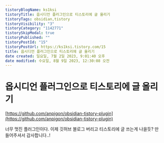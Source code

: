 ```yaml
---
tistoryBlogName: ks1ksi
tistoryTitle: 옵시디언 플러그인으로 티스토리에 글 올리기
tistoryTags: obsidian,tistory
tistoryVisibility: "3"
tistoryCategory: "1142771"
tistorySkipModal: true
tistoryPublished: ""
tistoryPostId: "15"
tistoryPostUrl: https://ks1ksi.tistory.com/15
title: 옵시디언 플러그인으로 티스토리에 글 올리기
date created: 일요일, 7월 2일 2023, 9:01:40 오후
date modified: 수요일, 8월 9일 2023, 12:30:08 오전
---
```

# 옵시디언 플러그인으로 티스토리에 글 올리기

[https://github.com/anpigon/obsidian-tistory-plugin](https://github.com/anpigon/obsidian-tistory-plugin)

너무 멋진 플러그인이다.
이제 깃허브 블로그 버리고 티스토리에 글 쓰는게 나을듯?
만들어주셔서 감사합니다..!
